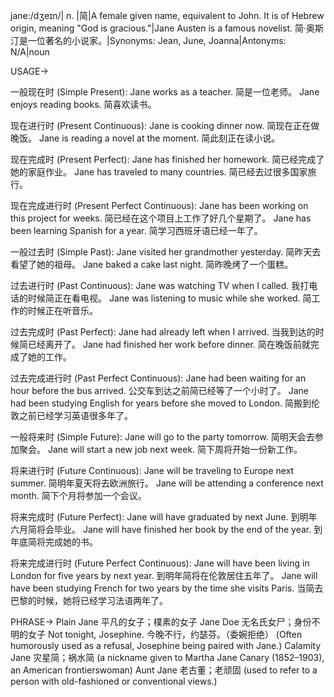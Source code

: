 jane:/dʒeɪn/| n. |简|A female given name, equivalent to John.  It is of Hebrew origin, meaning "God is gracious."|Jane Austen is a famous novelist. 简·奥斯汀是一位著名的小说家。|Synonyms: Jean, June, Joanna|Antonyms: N/A|noun

USAGE->

一般现在时 (Simple Present):
Jane works as a teacher. 简是一位老师。
Jane enjoys reading books. 简喜欢读书。

现在进行时 (Present Continuous):
Jane is cooking dinner now. 简现在正在做晚饭。
Jane is reading a novel at the moment. 简此刻正在读小说。

现在完成时 (Present Perfect):
Jane has finished her homework. 简已经完成了她的家庭作业。
Jane has traveled to many countries. 简已经去过很多国家旅行。

现在完成进行时 (Present Perfect Continuous):
Jane has been working on this project for weeks. 简已经在这个项目上工作了好几个星期了。
Jane has been learning Spanish for a year. 简学习西班牙语已经一年了。

一般过去时 (Simple Past):
Jane visited her grandmother yesterday. 简昨天去看望了她的祖母。
Jane baked a cake last night. 简昨晚烤了一个蛋糕。

过去进行时 (Past Continuous):
Jane was watching TV when I called. 我打电话的时候简正在看电视。
Jane was listening to music while she worked. 简工作的时候正在听音乐。

过去完成时 (Past Perfect):
Jane had already left when I arrived. 当我到达的时候简已经离开了。
Jane had finished her work before dinner. 简在晚饭前就完成了她的工作。

过去完成进行时 (Past Perfect Continuous):
Jane had been waiting for an hour before the bus arrived. 公交车到达之前简已经等了一个小时了。
Jane had been studying English for years before she moved to London. 简搬到伦敦之前已经学习英语很多年了。

一般将来时 (Simple Future):
Jane will go to the party tomorrow. 简明天会去参加聚会。
Jane will start a new job next week. 简下周将开始一份新工作。

将来进行时 (Future Continuous):
Jane will be traveling to Europe next summer. 简明年夏天将去欧洲旅行。
Jane will be attending a conference next month. 简下个月将参加一个会议。

将来完成时 (Future Perfect):
Jane will have graduated by next June. 到明年六月简将会毕业。
Jane will have finished her book by the end of the year. 到年底简将完成她的书。

将来完成进行时 (Future Perfect Continuous):
Jane will have been living in London for five years by next year. 到明年简将在伦敦居住五年了。
Jane will have been studying French for two years by the time she visits Paris. 当简去巴黎的时候，她将已经学习法语两年了。


PHRASE->
Plain Jane  平凡的女子；樸素的女子
Jane Doe  无名氏女尸；身份不明的女子
Not tonight, Josephine. 今晚不行，约瑟芬。（委婉拒绝） (Often humorously used as a refusal, Josephine being paired with Jane.)
 Calamity Jane  灾星简；祸水简 (a nickname given to Martha Jane Canary (1852–1903), an American frontierswoman)
Aunt Jane  老古董；老顽固 (used to refer to a person with old-fashioned or conventional views.)


